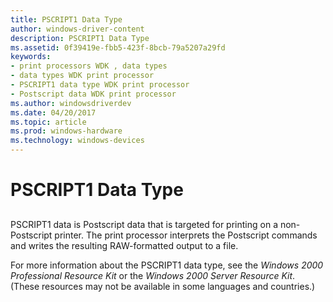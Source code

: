 ```yaml
---
title: PSCRIPT1 Data Type
author: windows-driver-content
description: PSCRIPT1 Data Type
ms.assetid: 0f39419e-fbb5-423f-8bcb-79a5207a29fd
keywords:
- print processors WDK , data types
- data types WDK print processor
- PSCRIPT1 data type WDK print processor
- Postscript data WDK print processor
ms.author: windowsdriverdev
ms.date: 04/20/2017
ms.topic: article
ms.prod: windows-hardware
ms.technology: windows-devices
---
```


# PSCRIPT1 Data Type


## <a href="" id="ddk-pscript1-data-type-gg"></a>


PSCRIPT1 data is Postscript data that is targeted for printing on a non-Postscript printer. The print processor interprets the Postscript commands and writes the resulting RAW-formatted output to a file.

For more information about the PSCRIPT1 data type, see the *Windows 2000 Professional Resource Kit* or the *Windows 2000 Server Resource Kit*. (These resources may not be available in some languages and countries.)

 

 




